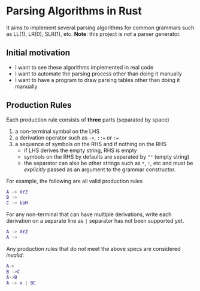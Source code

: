 # Parsing Algorithms in Rust
It aims to implement several parsing algorithms for common grammars such as LL(1), LR(0), SLR(1), etc. **Note**: this project is *not* a parser generator.

## Initial motivation
- I want to see these algorithms implemented in real code
- I want to automate the parsing process other than doing it manually
- I want to have a program to draw parsing tables other than doing it manually

## Production Rules
Each production rule consists of **three** parts (separated by space)
1. a non-terminal symbol on the LHS
2. a derivation operator such as `->`, `::=` or `:=`
3. a sequence of symbols on the RHS and if nothing on the RHS
   - if LHS derives the empty string, RHS is empty
   - symbols on the RHS by defaults are separated by `""` (empty string)
   - the separator can also be other strings such as `*`, `!`, etc and must be *explicitly* passed as an argument to the grammar constructor.

For example, the following are all valid production rules

``` m
A -> XYZ
B ->
C -> bbH
```

For any non-terminal that can have multiple derivations, write each derivation on a separate line as `|` separator has not been supported yet.
``` m
A -> XYZ
A ->
```

Any production rules that do *not* meet the above specs are considered *invalid*:

``` m
A->
B ->C
A->B
A -> x | BC
```
